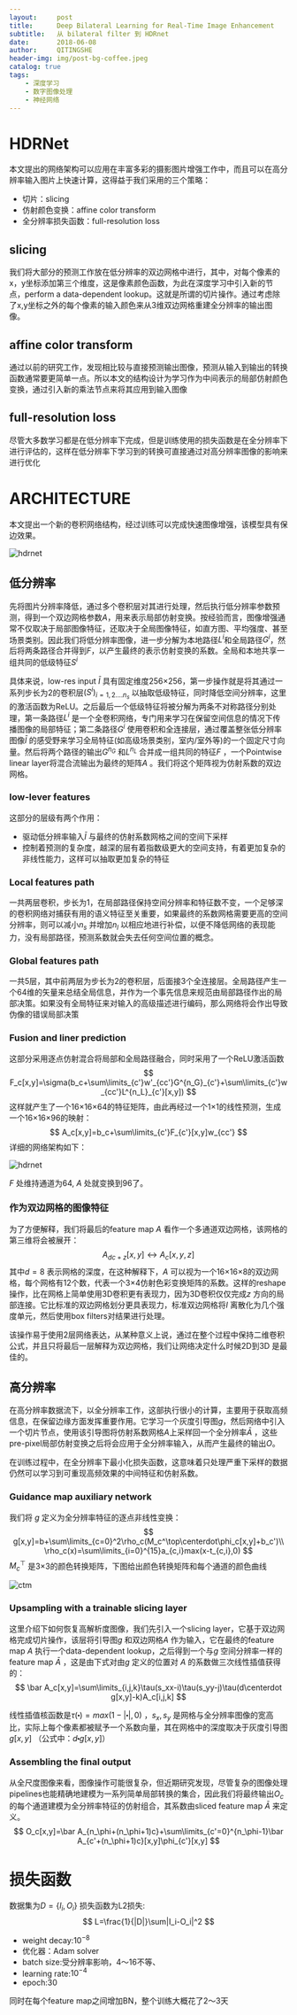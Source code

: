 ```yaml
---
layout:     post
title:      Deep Bilateral Learning for Real-Time Image Enhancement 
subtitle:   从 bilateral filter 到 HDRnet
date:       2018-06-08
author:     QITINGSHE
header-img: img/post-bg-coffee.jpeg
catalog: true
tags:
    - 深度学习
    - 数字图像处理
    - 神经网络
---
```


# HDRNet

本文提出的网络架构可以应用在丰富多彩的摄影图片增强工作中，而且可以在高分辨率输入图片上快速计算，这得益于我们采用的三个策略：

- 切片：slicing
- 仿射颜色变换：affine color transform
- 全分辨率损失函数：full-resolution loss

## slicing

我们将大部分的预测工作放在低分辨率的双边网格中进行，其中，对每个像素的x，y坐标添加第三个维度，这是像素颜色函数，为此在深度学习中引入新的节点，perform a data-dependent lookup。这就是所谓的切片操作。通过考虑除了x,y坐标之外的每个像素的输入颜色来从3维双边网格重建全分辨率的输出图像。

## affine color transform

通过以前的研究工作，发现相比较与直接预测输出图像，预测从输入到输出的转换函数通常要更简单一点。所以本文的结构设计为学习作为中间表示的局部仿射颜色变换，通过引入新的乘法节点来将其应用到输入图像

## full-resolution loss

尽管大多数学习都是在低分辨率下完成，但是训练使用的损失函数是在全分辨率下进行评估的，这样在低分辨率下学习到的转换可直接通过对高分辨率图像的影响来进行优化

# ARCHITECTURE

本文提出一个新的卷积网络结构，经过训练可以完成快速图像增强，该模型具有保边效果。

![hdrnet](https://github.com/Qitingshe/Qitingshe.github.io/raw/master/pic/hdrnet.png)

## 低分辨率

先将图片分辨率降低，通过多个卷积层对其进行处理，然后执行低分辨率参数预测，得到一个双边网格参数$A$，用来表示局部仿射变换。按经验而言，图像增强通常不仅取决于局部图像特征，还取决于全局图像特征，如直方图、平均强度、甚至场景类别。因此我们将低分辨率图像，进一步分解为本地路径$L^i$和全局路径$G^i$，然后将两条路径合并得到$F$，以产生最终的表示仿射变换的系数。全局和本地共享一组共同的低级特征$S^i$

具体来说，low-res input $\bar I$ 具有固定维度256×256，第一步操作就是将其通过一系列步长为2的卷积层$(S^i)_{i=1,2....n_s}$ 以抽取低级特征，同时降低空间分辨率，这里的激活函数为ReLU。之后最后一个低级特征将被分解为两条不对称路径分别处理，第一条路径$L^i$ 是一个全卷积网络，专门用来学习在保留空间信息的情况下传播图像的局部特征；第二条路径$G^i$ 使用卷积和全连接层，通过覆盖整张低分辨率图像$\bar I$ 的感受野来学习全局特征(如高级场景类别，室内/室外等)的一个固定尺寸向量。然后将两个路径的输出$G^{n_G}$ 和$L^{n_L}$ 合并成一组共同的特征$F$ ，一个Pointwise linear layer将混合流输出为最终的矩阵$A$ 。我们将这个矩阵视为仿射系数的双边网格。

### low-lever features

这部分的层级有两个作用：

- 驱动低分辨率输入$\bar I$ 与最终的仿射系数网格之间的空间下采样
- 控制着预测的复杂度，越深的层有着指数级更大的空间支持，有着更加复杂的非线性能力，这样可以抽取更加复杂的特征

### Local features path

一共两层卷积，步长为1，在局部路径保持空间分辨率和特征数不变，一个足够深的卷积网络对捕获有用的语义特征至关重要，如果最终的系数网格需要更高的空间分辨率，则可以减小$n_s$ 并增加$n_l$ 以相应地进行补偿，以便不降低网络的表现能力，没有局部路径，预测系数就会失去任何空间位置的概念。

### Global features path

一共5层，其中前两层为步长为2的卷积层，后面接3个全连接层。全局路径产生一个64维的矢量来总结全局信息，并作为一个事先信息来规范由局部路径作出的局部决策。如果没有全局特征来对输入的高级描述进行编码，那么网络将会作出导致伪像的错误局部决策

### Fusion and liner prediction

这部分采用逐点仿射混合将局部和全局路径融合，同时采用了一个ReLU激活函数
$$
F_c[x,y]=\sigma(b_c+\sum\limits_{c'}w'_{cc'}G^{n_G}_{c'}+\sum\limits_{c'}w_{cc'}L^{n_L}_{c'}[x,y])
$$
这样就产生了一个16×16×64的特征矩阵，由此再经过一个1×1的线性预测，生成一个16×16×96的映射：
$$
A_c[x,y]=b_c+\sum\limits_{c'}F_{c'}[x,y]w_{cc'}
$$
详细的网络架构如下：

![hdrnet](https://github.com/Qitingshe/Qitingshe.github.io/raw/master/pic/hdrnetarchi.png)

$F$ 处维持通道为64, $A$ 处就变换到96了。



### 作为双边网格的图像特征

为了方便解释，我们将最后的feature map $A$ 看作一个多通道双边网格，该网格的第三维将会被展开：
$$
A_{dc+z}[x,y]\leftrightarrow A_c[x,y,z]
$$
其中$d=8$ 表示网格的深度，在这种解释下，$A$ 可以视为一个16×16×8的双边网格，每个网格有12个数，代表一个3×4仿射色彩变换矩阵的系数。这样的reshape操作，比在网格上简单使用3D卷积更有表现力，因为3D卷积仅仅完成$z$ 方向的局部连接。它比标准的双边网格划分更具表现力，标准双边网格将$I$ 离散化为几个强度单元，然后使用box filters对结果进行处理。

该操作易于使用2层网络表达，从某种意义上说，通过在整个过程中保持二维卷积公式，并且只将最后一层解释为双边网格，我们让网络决定什么时候2D到3D  是最佳的。

## 高分辨率

在高分辨率数据流下，以全分辨率工作，这部执行很小的计算，主要用于获取高频信息，在保留边缘方面发挥重要作用。它学习一个灰度引导图$g$，然后网络中引入一个切片节点，使用该引导图将仿射系数网格$A$上采样回一个全分辨率$\bar A$ ，这些pre-pixel局部仿射变换之后将会应用于全分辨率输入，从而产生最终的输出$O$。

在训练过程中，在全分辨率下最小化损失函数，这意味着只处理严重下采样的数据仍然可以学习到可重现高频效果的中间特征和仿射系数。

### Guidance map auxiliary network

我们将 $g$ 定义为全分辨率特征的逐点非线性变换：
$$
g[x,y]=b+\sum\limits_{c=0}^2\rho_c(M_c^\top\centerdot\phi_c[x,y]+b_c')\\
\rho_c(x)=\sum\limits_{i=0}^{15}a_{c,i}max(x-t_{c,i},0)
$$
$M_c^\top$ 是3×3的颜色转换矩阵，下图给出颜色转换矩阵和每个通道的颜色曲线

![ctm](https://github.com/Qitingshe/Qitingshe.github.io/raw/master/pic/hdrctm.png)

### Upsampling with a trainable slicing layer

这里介绍下如何恢复高解析度图像，我们先引入一个slicing layer，它基于双边网格完成切片操作，该层将引导图$g$ 和双边网格$A$ 作为输入，它在最终的feature map $A$ 执行一个data-dependent lookup，之后得到一个与$g$ 空间分辨率一样的feature map $\bar A$ ，这是由下式对由$g$ 定义的位置对 $A$ 的系数做三次线性插值获得的：
$$
\bar A_c[x,y]=\sum\limits_{i,j,k}\tau(s_xx-i)\tau(s_yy-j)\tau(d\centerdot g[x,y]-k)A_c[i,j,k]
$$

线性插值核函数是$\tau(\centerdot)=max(1-|\centerdot|,0)$ ，$s_x,s_y$ 是网格与全分辨率图像的宽高比，实际上每个像素都被赋予一个系数向量，其在网格中的深度取决于灰度引导图$g[x,y]$ （公式中：$d\centerdot g[x,y]$）

### Assembling the final output

从全尺度图像来看，图像操作可能很复杂，但近期研究发现，尽管复杂的图像处理pipelines也能精确地建模为一系列简单局部转换的集合，因此我们将最终输出$O_c$ 的每个通道建模为全分辨率特征的仿射组合，其系数由sliced feature map $\bar A$ 来定义。
$$
O_c[x,y]=\bar A_{n_\phi+(n_\phi+1)c}+\sum\limits_{c'=0}^{n_\phi-1}\bar A_{c'+(n_\phi+1)c}[x,y]\phi_{c'}[x,y]
$$


# 损失函数
数据集为$D=\{I_i,O_i\}$
损失函数为L2损失:
$$
L=\frac{1}{|D|}\sum|I_i-O_i|^2
$$

- weight decay:$10^{-8}$
- 优化器：Adam solver
- batch size:受分辨率影响，4～16不等、
- learning rate:$10^{-4}$
- epoch:30

同时在每个feature map之间增加BN，整个训练大概花了2～3天
